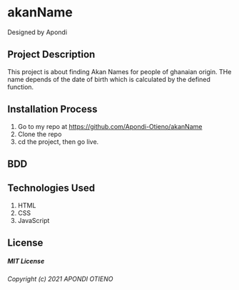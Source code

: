 # akanName
 Designed by Apondi

## Project Description
This project is about finding Akan Names for people of ghanaian origin. THe name depends of the date of birth which is calculated by the defined function. 


## Installation Process
 1. Go to my repo at https://github.com/Apondi-Otieno/akanName
2. Clone the repo
3. cd the project, then go live.

## BDD

## Technologies Used
 1. HTML
 2. CSS
 3. JavaScript

 ## License
 ##### MIT License
 ###### Copyright (c) 2021 APONDI OTIENO